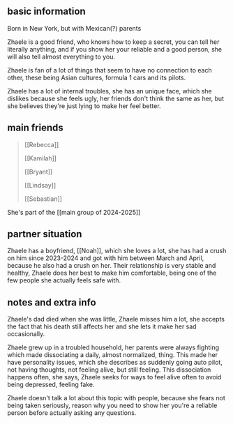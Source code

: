 ## basic information

Born in New York, but with Mexican(?) parents

Zhaele is a good friend, who knows how to keep a secret, you can tell her literally anything, and if you show her your reliable and a good person, she will also tell almost everything to you.

Zhaele is fan of a lot of things that seem to have no connection to each other, these being Asian cultures, formula 1 cars and its pilots.

Zhaele has a lot of internal troubles, she has an unique face, which she dislikes because she feels ugly, her friends don't think the same as her, but she believes they're just lying to make her feel better.
## main friends

>[[Rebecca]]
>
>[[Kamilah]]
>
>[[Bryant]]
>
>[[Lindsay]]
>
>[[Sebastian]]

She's part of the [[main group of 2024-2025]]

## partner situation
Zhaele has a boyfriend, [[Noah]], which she loves a lot, she has had a crush on him since 2023-2024 and got with him between March and April, because he also had a crush on her. Their relationship is very stable and healthy, Zhaele does her best to make him comfortable, being one of the few people she actually feels safe with.

## notes and extra info

Zhaele's dad died when she was little, Zhaele misses him a lot, she accepts the fact that his death still affects her and she lets it make her sad occasionally.

Zhaele grew up in a troubled household, her parents were always fighting which made dissociating a daily, almost normalized, thing. This made her have personality issues, which she describes as suddenly going auto pilot, not having thoughts, not feeling alive, but still feeling. This dissociation happens often, she says, Zhaele seeks for ways to feel alive often to avoid being depressed, feeling fake.

Zhaele doesn't talk a lot about this topic with people, because she fears not being taken seriously, reason why you need to show her you're a reliable person before actually asking any questions.

